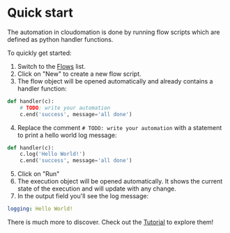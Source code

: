 # Quick start

The automation in cloudomation is done by running flow scripts which are
defined as python handler functions.

To quickly get started:

1. Switch to the [Flows](/flows) list.
2. Click on "New" to create a new flow script.
3. The flow object will be opened automatically and already contains a
handler function:
```python
def handler(c):
    # TODO: write your automation
    c.end('success', message='all done')
```
4. Replace the comment `# TODO: write your automation` with a statement to print a hello world log message:
```python
def handler(c):
    c.log('Hello World!')
    c.end('success', message='all done')
```
5. Click on "Run"
6. The execution object will be opened automatically. It shows the current state of the execution and will update with any change.
7. In the output field you'll see the log message:
```yaml
logging: Hello World!
```

There is much more to discover. Check out the [Tutorial](/documentation/Tutorial) to explore them!
